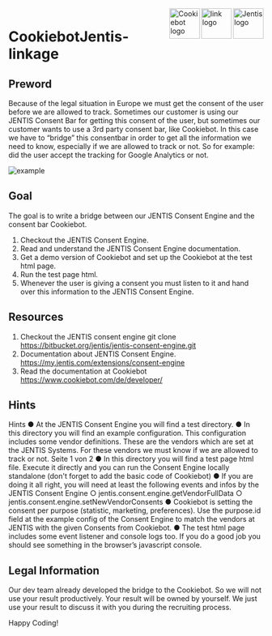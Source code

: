<a href="https://www.jentis.com">
    <img src="https://www.jentis.com//jentis/storage/uploads/2020/08/05/5f2a798bbbc30logo_jentis.svg" alt="Jentis logo" title="Jentis" align="right" height="60" />
</a>
    <a href="#">
    <img src="https://img.pngio.com/hyperlink-link-linkage-icon-png-and-vector-for-free-download-linkage-png-512_512.png" alt="link logo" title="linkage" align="right" height="60" />
    </a>
<a href="https://www.cookiebot.com/en/?gclid=Cj0KCQjwlMaGBhD3ARIsAPvWd6jqzH65-UCA9socldpe5svC6Ai4sBTdVudZn5arqV7ugElu0ByLDEwaAs5FEALw_wcB">
    <img src="https://www.cookiebot.com/img/logo.svg" alt="Cookiebot logo" title="Cookiebot" align="right" height="60" />
</a>

# CookiebotJentis-linkage
## Preword
Because of the legal situation in Europe we must get the consent of the user before we are allowed to track.
Sometimes our customer is using our JENTIS Consent Bar for getting this consent of the user, but sometimes our
customer wants to use a 3rd party consent bar, like Cookiebot.
In this case we have to “bridge” this consentbar in order to get all the information we need to know, especially if we are
allowed to track or not.
So for example: did the user accept the tracking for Google Analytics or not.
<p align = "centre">
<img src = "https://www.linkpicture.com/q/JenEx.png" alt = "example">
</p>

## Goal
The goal is to write a bridge between our JENTIS Consent Engine and the consent bar Cookiebot.
1. Checkout the JENTIS Consent Engine.
2. Read and understand the JENTIS Consent Engine documentation.
3. Get a demo version of Cookiebot and set up the Cookiebot at the test html page.
4. Run the test page html.
5. Whenever the user is giving a consent you must listen to it and hand over this information to the JENTIS
Consent Engine.

## Resources

1. Checkout the JENTIS consent engine
git clone https://bitbucket.org/jentis/jentis-consent-engine.git
2. Documentation about JENTIS Consent Engine.
https://my.jentis.com/extensions/consent-engine
3. Read the documentation at Cookiebot
https://www.cookiebot.com/de/developer/
 
## Hints

Hints
● At the JENTIS Consent Engine you will find a test directory.
● In this directory you will find an example configuration. This configuration includes some vendor definitions.
These are the vendors which are set at the JENTIS Systems. For these vendors we must know if we are
allowed to track or not.
Seite 1 von 2
● In this directory you will find a test page html file. Execute it directly and you can run the Consent Engine locally
standalone (don't forget to add the basic code of Cookiebot)
● If you are doing it all right, you will need at least the following events and infos by the JENTIS Consent Engine
○ jentis.consent.engine.getVendorFullData
○ jentis.consent.engine.setNewVendorConsents
● Cookiebot is setting the consent per purpose (statistic, marketing, preferences). Use the purpose.id field at the
example config of the Consent Engine to match the vendors at JENTIS with the given Consents from
Cookiebot.
● The test html page includes some event listener and console logs too. If you do a good job you should see
something in the browser’s javascript console.

## Legal Information
Our dev team already developed the bridge to the Cookiebot.
So we will not use your result productively. Your result will be owned by yourself.
We just use your result to discuss it with you during the recruiting process.

<p align = "centre">
Happy Coding!
</p>
